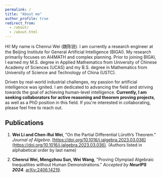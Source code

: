 ```yaml
---
permalink: /
title: "About me"
author_profile: true
redirect_from: 
  - /about/
  - /about.html
---
```


Hi! My name is Chenrui Wei (魏陈锐). I am currently a research engineer at the Beijing Institute for General Artificial Intelligence (BIGAI). My research primarily focuses on AI4MATH and complex planning. Prior to joining BIGAI, I earned my M.S. degree in Applied Mathematics from University of Chinese Academy of Sciences (UCAS) and my B.S. degree in Mathematics from University of Science and Technology of China (USTC).

Driven by real-world industrial challenges, my passion for artificial intelligence was ignited. I am dedicated to advancing the field and striving towards the goal of achieving human-level intelligence. **Currently, I am seeking collaborators for active reasoning and theorem proving projects**, as well as a PhD position in this field. If you're interested in collaborating, please feel free to reach out.

## Publications
1. **Wei Li and Chen-Rui Wei**, "On the Partial Differential Lüroth’s Theorem." *Journal of Algebra*. [https://doi.org/10.1016/j.jalgebra.2023.03.036](https://doi.org/10.1016/j.jalgebra.2023.03.036). (Authors listed in alphabetical order by last name)

2. **Chenrui Wei, Mengzhou Sun, Wei Wang**, "Proving Olympiad Algebraic Inequalities without Human Demonstrations." *Accepted by **NeurIPS 2024***. [arXiv:2406.14219](https://arxiv.org/pdf/2406.14219).
